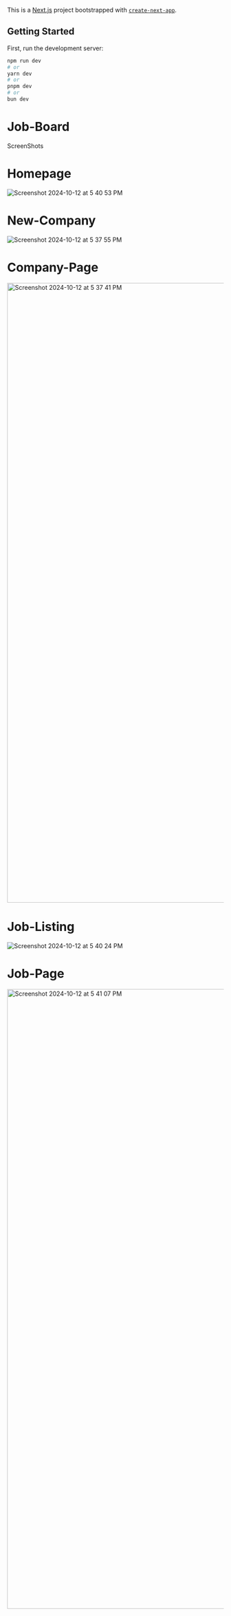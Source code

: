 This is a [Next.js](https://nextjs.org/) project bootstrapped with [`create-next-app`](https://github.com/vercel/next.js/tree/canary/packages/create-next-app).

## Getting Started

First, run the development server:

```bash
npm run dev
# or
yarn dev
# or
pnpm dev
# or
bun dev
```

# Job-Board
ScreenShots

# Homepage
![Screenshot 2024-10-12 at 5 40 53 PM](https://github.com/user-attachments/assets/f57fbbee-c992-4a63-aa49-dc2f0a717053)

# New-Company
![Screenshot 2024-10-12 at 5 37 55 PM](https://github.com/user-attachments/assets/493ffe1d-f24b-4744-9e56-73f362139bd0)

# Company-Page
<img width="1440" alt="Screenshot 2024-10-12 at 5 37 41 PM" src="https://github.com/user-attachments/assets/a187dc71-1edc-4098-884c-13747738d311">

# Job-Listing
![Screenshot 2024-10-12 at 5 40 24 PM](https://github.com/user-attachments/assets/aa7a4149-e54d-4103-9b9c-787668d70592)

# Job-Page
<img width="1440" alt="Screenshot 2024-10-12 at 5 41 07 PM" src="https://github.com/user-attachments/assets/9b8f990c-f385-4f06-acbd-b3f1028354bc">

